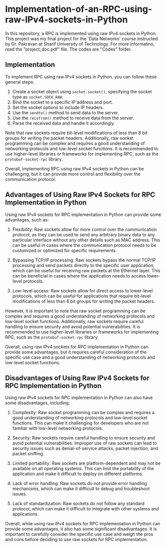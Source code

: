 # Implementation-of-an-RPC-using-raw-IPv4-sockets-in-Python
In this repository, a RPC is implemented using raw IPv4 sockets in Python. This project was my final project for the 'Data Networks' course instructed by Dr. Pakravan at Sharif University of Technology. For more informatino, read the "project_doc.pdf" file. The codes are "Codes" folder.

## Implementation
To implement RPC using raw IPv4 sockets in Python, you can follow these general steps:
1. Create a socket object using `socket.socket()`, specifying the socket type as `socket.SOCK_RAW`.
2. Bind the socket to a specific IP address and port.
3. Set the socket options to include IP headers.
4. Use the `sendto()` method to send data to the server.
5. Use the `recvfrom()` method to receive data from the server.
6. Parse the received data and handle it accordingly.

Note that raw sockets require bit-level modifications of less than 8 bit groups for writing the packet headers. Additionally, raw socket programming can be complex and requires a good understanding of networking protocols and low-level socket functions. It is recommended to use higher-level libraries or frameworks for implementing RPC, such as the `protobuf-socket-rpc` library. 

Overall, implementing RPC using raw IPv4 sockets in Python can be challenging, but it can provide more control and flexibility over the communication protocol.

## Advantages of Using Raw IPv4 Sockets for RPC Implementation in Python
Using raw IPv4 sockets for RPC implementation in Python can provide some advantages, such as:

1. Flexibility: Raw sockets allow for more control over the communication protocol, as they can be used to send any arbitrary binary data to any particular interface without any other details such as MAC address. This can be useful in cases where the communication protocol needs to be customized or optimized for specific requirements.

2. Bypassing TCP/IP processing: Raw sockets bypass the normal TCP/IP processing and send packets directly to the specific user application, which can be useful for receiving raw packets at the Ethernet layer. This can be beneficial in cases where the application needs to access lower-level protocols.

3. Low-level access: Raw sockets allow for direct access to lower-level protocols, which can be useful for applications that require bit-level modifications of less than 8 bit groups for writing the packet headers.

However, it is important to note that raw socket programming can be complex and requires a good understanding of networking protocols and low-level socket functions. Additionally, raw sockets require careful handling to ensure security and avoid potential vulnerabilities. It is recommended to use higher-level libraries or frameworks for implementing RPC, such as the `protobuf-socket-rpc` library. 

Overall, using raw IPv4 sockets for RPC implementation in Python can provide some advantages, but it requires careful consideration of the specific use case and a good understanding of networking protocols and low-level socket functions.

## Disadvantages of Using Raw IPv4 Sockets for RPC Implementation in Python
Using raw IPv4 sockets for RPC implementation in Python can also have some disadvantages, including:

1. Complexity: Raw socket programming can be complex and requires a good understanding of networking protocols and low-level socket functions. This can make it challenging for developers who are not familiar with low-level networking protocols.

2. Security: Raw sockets require careful handling to ensure security and avoid potential vulnerabilities. Improper use of raw sockets can lead to security issues such as denial-of-service attacks, packet injection, and packet sniffing.

3. Limited portability: Raw sockets are platform-dependent and may not be available on all operating systems. This can limit the portability of the application and make it difficult to deploy on different platforms.

4. Lack of error handling: Raw sockets do not provide error handling mechanisms, which can make it difficult to debug and troubleshoot issues.

5. Lack of standardization: Raw sockets do not follow any standard protocol, which can make it difficult to integrate with other systems and applications.

Overall, while using raw IPv4 sockets for RPC implementation in Python can provide some advantages, it also has some significant disadvantages. It is important to carefully consider the specific use case and weigh the pros and cons before deciding to use raw sockets for RPC implementation.
